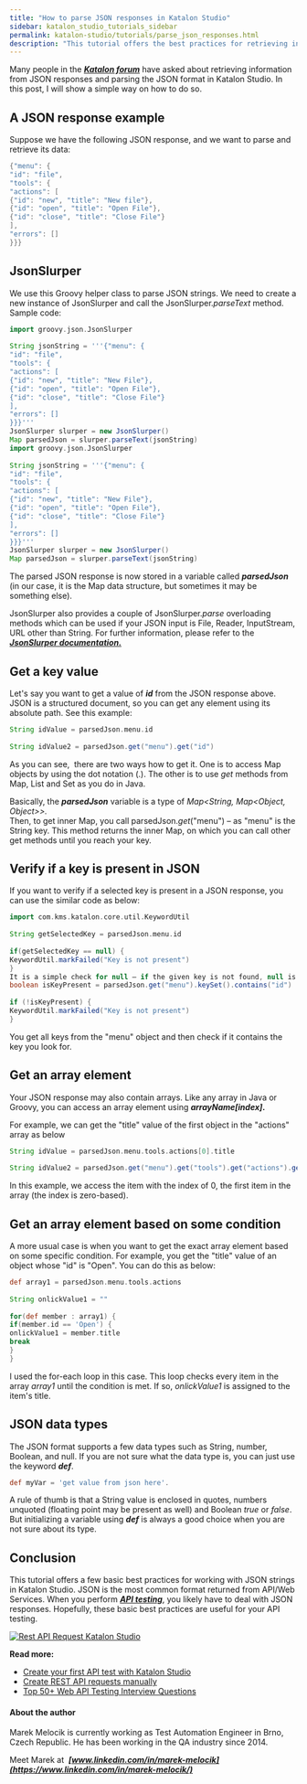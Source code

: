 ```yaml
---
title: "How to parse JSON responses in Katalon Studio"
sidebar: katalon_studio_tutorials_sidebar
permalink: katalon-studio/tutorials/parse_json_responses.html
description: "This tutorial offers the best practices for retrieving information from JSON responses and parsing the JSON format in Katalon Studio. Learn more!"
---
```

Many people in the [**_Katalon forum_**](https://forum.katalon.com/discussions) have asked about retrieving information from JSON responses and parsing the JSON format in Katalon Studio. In this post, I will show a simple way on how to do so.

A JSON response example
-----------------------

Suppose we have the following JSON response, and we want to parse and retrieve its data:

```groovy
{"menu": {
"id": "file",
"tools": {
"actions": [
{"id": "new", "title": "New file"},
{"id": "open", "title": "Open File"},
{"id": "close", "title": "Close File"}
],
"errors": []
}}}

```

JsonSlurper
-----------

We use this Groovy helper class to parse JSON strings. We need to create a new instance of JsonSlurper and call the JsonSlurper._parseText_ method. Sample code:

```groovy
import groovy.json.JsonSlurper
 
String jsonString = '''{"menu": {
"id": "file",
"tools": {
"actions": [
{"id": "new", "title": "New File"},
{"id": "open", "title": "Open File"},
{"id": "close", "title": "Close File"}
],
"errors": []
}}}'''
JsonSlurper slurper = new JsonSlurper()
Map parsedJson = slurper.parseText(jsonString)
import groovy.json.JsonSlurper
 
String jsonString = '''{"menu": {
"id": "file",
"tools": {
"actions": [
{"id": "new", "title": "New File"},
{"id": "open", "title": "Open File"},
{"id": "close", "title": "Close File"}
],
"errors": []
}}}'''
JsonSlurper slurper = new JsonSlurper()
Map parsedJson = slurper.parseText(jsonString)

```

The parsed JSON response is now stored in a variable called _**parsedJson**_ (in our case, it is the Map data structure, but sometimes it may be something else).

JsonSlurper also provides a couple of JsonSlurper._parse_ overloading methods which can be used if your JSON input is File, Reader, InputStream, URL other than String. For further information, please refer to the [**_JsonSlurper documentation._**](http://docs.groovy-lang.org/next/html/gapi/groovy/json/JsonSlurper.html)

Get a key value
---------------

Let's say you want to get a value of _**id**_ from the JSON response above. JSON is a structured document, so you can get any element using its absolute path. See this example:

```groovy
String idValue = parsedJson.menu.id
 
String idValue2 = parsedJson.get("menu").get("id")

```

As you can see,  there are two ways how to get it. One is to access Map objects by using the dot notation (.). The other is to use _get_ methods from Map, List and Set as you do in Java.

Basically, the _**parsedJson**_ variable is a type of _Map<String, Map<Object, Object>>._  
Then, to get inner Map, you call parsedJson._get_("menu") – as "menu" is the String key. This method returns the inner Map, on which you can call other get methods until you reach your key.

Verify if a key is present in JSON
----------------------------------

If you want to verify if a selected key is present in a JSON response, you can use the similar code as below:

```groovy
import com.kms.katalon.core.util.KeywordUtil
 
String getSelectedKey = parsedJson.menu.id
 
if(getSelectedKey == null) {
KeywordUtil.markFailed("Key is not present")
}
It is a simple check for null – if the given key is not found, null is returned. But there is one special case when this code won't work, that is, if key "id" has value null in your JSON. For such cases you should use more robust code:
boolean isKeyPresent = parsedJson.get("menu").keySet().contains("id")
 
if (!isKeyPresent) {
KeywordUtil.markFailed("Key is not present")
}

```

You get all keys from the "menu" object and then check if it contains the key you look for.

Get an array element
--------------------

Your JSON response may also contain arrays. Like any array in Java or Groovy, you can access an array element using **_arrayName\[index\]_.**

For example, we can get the "title" value of the first object in the "actions" array as below

```groovy
String idValue = parsedJson.menu.tools.actions[0].title
 
String idValue2 = parsedJson.get("menu").get("tools").get("actions").get(0).get("title")

```

In this example, we access the item with the index of 0, the first item in the array (the index is zero-based).

Get an array element based on some condition
--------------------------------------------

A more usual case is when you want to get the exact array element based on some specific condition. For example, you get the "title" value of an object whose "id" is "Open". You can do this as below:

```groovy
def array1 = parsedJson.menu.tools.actions
 
String onlickValue1 = ""
 
for(def member : array1) {
if(member.id == 'Open') {
onlickValue1 = member.title
break
}
}

```

I used the for-each loop in this case. This loop checks every item in the array _array1_ until the condition is met. If so, _onlickValue1_ is assigned to the item's title.

JSON data types
---------------

The JSON format supports a few data types such as String, number, Boolean, and null. If you are not sure what the data type is, you can just use the keyword **_def_**.  

```groovy
def myVar = 'get value from json here'.

```

A rule of thumb is that a String value is enclosed in quotes, numbers unquoted (floating point may be present as well) and Boolean _true_ or _false_. But initializing a variable using **_def_** is always a good choice when you are not sure about its type.

Conclusion
----------

This tutorial offers a few basic best practices for working with JSON strings in Katalon Studio. JSON is the most common format returned from API/Web Services. When you perform [**_API testing_**](/katalon-studio/tutorials/introduction-api-testing/), you likely have to deal with JSON responses. Hopefully, these basic best practices are useful for your API testing.

[![Rest API Request Katalon Studio](../../images/katalon-studio/tutorials/parse_json_responses/api-testing-interview-question-1024x101.png)](https://www.katalon.com/download)

**Read more:**

*   [Create your first API test with Katalon Studio](/katalon-studio/tutorials/create-first-api-test-katalon-studio/)
*   [Create REST API requests manually](/katalon-studio/tutorials/create-rest-api-requests-manually/)
*   [Top 50+ Web API Testing Interview Questions](/katalon-studio/blog/web-api-testing-interview-questions/)

#### About the author

Marek Melocik is currently working as Test Automation Engineer in Brno, Czech Republic. He has been working in the QA industry since 2014.

Meet Marek at  **_[www.linkedin.com/in/marek-melocik](https://www.linkedin.com/in/marek-melocik/)_**